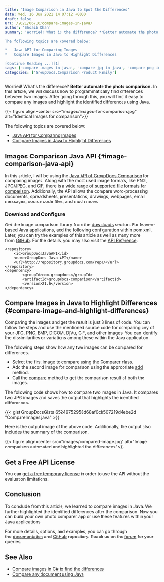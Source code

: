```yaml
---
title: 'Image Comparison in Java to Spot the Differences'
date: Wed, 16 Jun 2021 14:07:12 +0000
draft: false
url: /2021/06/16/compare-images-in-java/
author: 'Shoaib Khan'
summary: 'Worried! What is the difference? **Better automate the photo comparison.** In this article, we will discuss how to programmatically find differences between two images. After going through this, you will easily compare any images and highlight the identified differences using Java.

The following topics are covered below:

*   Java API for Comparing Images
*   Compare Images in Java to Highlight Differences

[Continue Reading ...][1]'
tags: ['compare images in java', 'compare jpg in java', 'compare png in java', 'Image Comparison', 'Image Comparison Java API']
categories: ['GroupDocs.Comparison Product Family']
---
```


Worried! What's the difference? **Better automate the photo comparison.** In this article, we will discuss how to programmatically find differences between two images. After going through this, you will find it easy to compare any images and highlight the identified differences using Java.



{{< figure align=center src="images/images-for-comparison.jpg" alt="Identical Images for comparison">}}


The following topics are covered below:

*   [Java API for Comparing Images][2]
*   [Compare Images in Java to Highlight Differences][3]

## Images Comparison Java API {#image-comparison-java-api}

In this article, I will be using the [Java API of GroupDocs.Comparison][4] for comparing images. Along with the most used image formats, like PNG, JPG/JPEG, and GIF, there is a [wide range of supported file formats for comparison][5]. Additionally, the API allows the compare word-processing documents, spreadsheets, presentations, drawings, webpages, email messages, source code files, and much more.

### Download and Configure

Get the image comparison library from the [downloads][6] section. For Maven-based Java applications, add the following configuration within pom.xml. Later, you can try the examples of this article as well as many more from [GitHub][7]. For the details, you may also visit the [API Reference][8].

```
<repository>
	<id>GroupDocsJavaAPI</id>
	<name>GroupDocs Java API</name>
	<url>http://repository.groupdocs.com/repo/</url>
</repository>
<dependency>
        <groupId>com.groupdocs</groupId>
        <artifactId>groupdocs-comparison</artifactId>
        <version>21.6</version> 
</dependency>
```

## Compare Images in Java to Highlight Differences {#compare-image-and-highlight-differences}

Comparing the images and get the result is just 3 lines of code. You can follow the steps and use the mentioned source code for comparing any of your JPG, PNG, BMP, DICOM, DjVu, GIF, and other images. You can identify the dissimilarities or variations among these within the Java application.

The following steps show how any two images can be compared for differences.

*   Select the first image to compare using the [Comparer][9] class.
*   Add the second image for comparison using the appropriate [add][10] method.
*   Call the [compare][11] method to get the comparison result of both the images.

The following code shows how to compare two images in Java. It compares two JPG images and saves the output that highlights the identified differences.

{{< gist GroupDocsGists 65249752958d68af0cb507219d4ebe2d "CompareImages.java" >}}

Here is the output image of the above code. Additionally, the output also includes the summary of the comparison.



{{< figure align=center src="images/compared-image.jpg" alt="Image comparison automated and highlighted the differences">}}


## Get a Free API License

You can [get a free temporary license][12] in order to use the API without the evaluation limitations.

## Conclusion

To conclude from this article, we learned to compare images in Java. We further highlighted the identified differences after the comparison. Now you can build your own photo comparer app or use these features within your Java applications.

For more details, options, and examples, you can go through the [documentation][13] and [GitHub][14] repository. Reach us on the [forum][15] for your queries.

## See Also

*   [Compare images in C# to find the differences][16]
*   [Compare any document using Java][17]







[1]: https://blog.groupdocs.com/2021/06/16/compare-images-in-java/
[2]: #image-comparison-java-api
[3]: #compare-image-and-highlight-differences
[4]: https://products.groupdocs.com/comparison/
[5]: https://docs.groupdocs.com/comparison/java/supported-document-formats/
[6]: https://downloads.groupdocs.com/comparison/java
[7]: https://github.com/groupdocs-comparison
[8]: https://apireference.groupdocs.com/comparison/java
[9]: https://apireference.groupdocs.com/comparison/java/com.groupdocs.comparison/Comparer
[10]: https://apireference.groupdocs.com/comparison/java/com.groupdocs.comparison/Comparer#add(java.lang.String)
[11]: https://apireference.groupdocs.com/comparison/java/com.groupdocs.comparison/Comparer#compare(java.lang.String)
[12]: https://purchase.groupdocs.com/temporary-license
[13]: https://docs.groupdocs.com/comparison/java/
[14]: https://github.com/groupdocs-comparison
[15]: https://forum.groupdocs.com/
[16]: https://blog.groupdocs.com/2021/01/06/compare-images-in-csharp-dotnet/
[17]: https://blog.groupdocs.com/2020/07/15/compare-text-word-pdf-files-with-java-difference-library/

